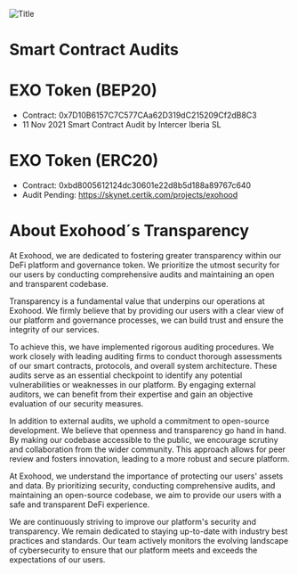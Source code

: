 ![Title](audit.png)

# Smart Contract Audits

# EXO Token (BEP20)
* Contract: 0x7D10B6157C7C577CAa62D319dC215209Cf2dB8C3
* 11 Nov 2021 Smart Contract Audit by Intercer Iberia SL

# EXO Token (ERC20)
* Contract: 0xbd8005612124dc30601e22d8b5d188a89767c640
* Audit Pending: https://skynet.certik.com/projects/exohood

# About Exohood´s Transparency

At Exohood, we are dedicated to fostering greater transparency within our DeFi platform and governance token. We prioritize the utmost security for our users by conducting comprehensive audits and maintaining an open and transparent codebase.

Transparency is a fundamental value that underpins our operations at Exohood. We firmly believe that by providing our users with a clear view of our platform and governance processes, we can build trust and ensure the integrity of our services.

To achieve this, we have implemented rigorous auditing procedures. We work closely with leading auditing firms to conduct thorough assessments of our smart contracts, protocols, and overall system architecture. These audits serve as an essential checkpoint to identify any potential vulnerabilities or weaknesses in our platform. By engaging external auditors, we can benefit from their expertise and gain an objective evaluation of our security measures.

In addition to external audits, we uphold a commitment to open-source development. We believe that openness and transparency go hand in hand. By making our codebase accessible to the public, we encourage scrutiny and collaboration from the wider community. This approach allows for peer review and fosters innovation, leading to a more robust and secure platform.

At Exohood, we understand the importance of protecting our users' assets and data. By prioritizing security, conducting comprehensive audits, and maintaining an open-source codebase, we aim to provide our users with a safe and transparent DeFi experience.

We are continuously striving to improve our platform's security and transparency. We remain dedicated to staying up-to-date with industry best practices and standards. Our team actively monitors the evolving landscape of cybersecurity to ensure that our platform meets and exceeds the expectations of our users.
